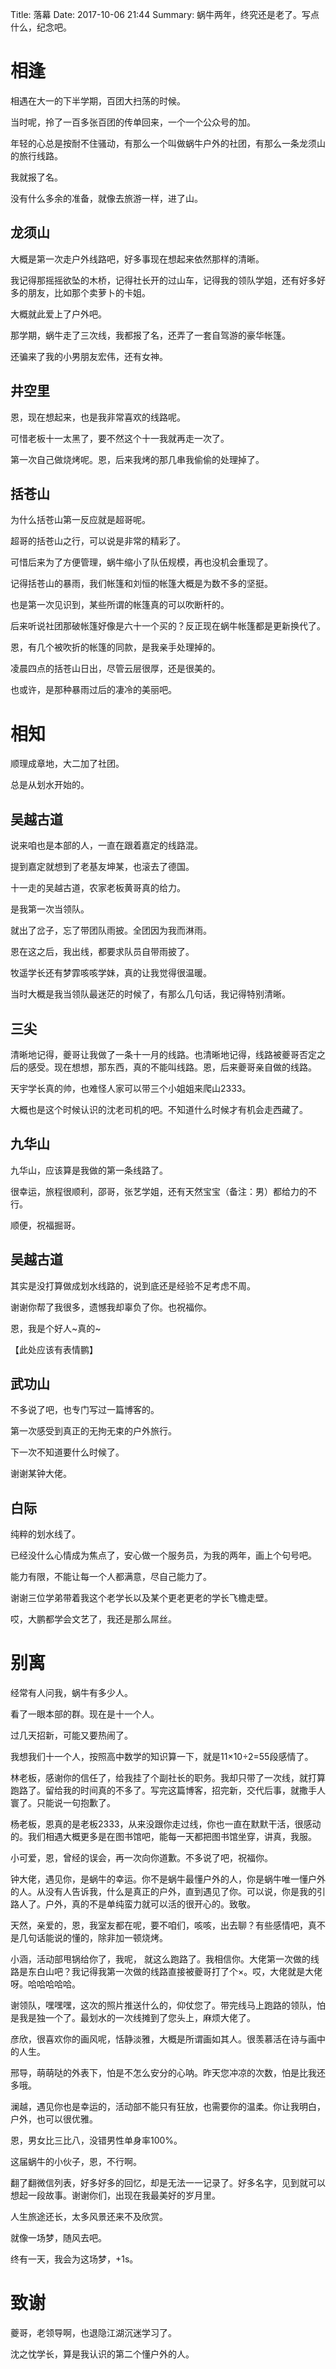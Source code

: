 Title: 落幕
Date: 2017-10-06 21:44
Summary: 蜗牛两年，终究还是老了。写点什么，纪念吧。

# 相逢

相遇在大一的下半学期，百团大扫荡的时候。

当时呢，拎了一百多张百团的传单回来，一个一个公众号的加。

年轻的心总是按耐不住骚动，有那么一个叫做蜗牛户外的社团，有那么一条龙须山的旅行线路。

我就报了名。

没有什么多余的准备，就像去旅游一样，进了山。

## 龙须山

大概是第一次走户外线路吧，好多事现在想起来依然那样的清晰。

我记得那摇摇欲坠的木桥，记得社长开的过山车，记得我的领队学姐，还有好多好多的朋友，比如那个卖萝卜的卡姐。

大概就此爱上了户外吧。

那学期，蜗牛走了三次线，我都报了名，还弄了一套自驾游的豪华帐篷。

还骗来了我的小男朋友宏伟，还有女神。

## 井空里

恩，现在想起来，也是我非常喜欢的线路呢。

可惜老板十一太黑了，要不然这个十一我就再走一次了。

第一次自己做烧烤呢。恩，后来我烤的那几串我偷偷的处理掉了。

## 括苍山

为什么括苍山第一反应就是超哥呢。

超哥的括苍山之行，可以说是非常的精彩了。

可惜后来为了方便管理，蜗牛缩小了队伍规模，再也没机会重现了。

记得括苍山的暴雨，我们帐篷和刘恒的帐篷大概是为数不多的坚挺。

也是第一次见识到，某些所谓的帐篷真的可以吹断杆的。

后来听说社团那破帐篷好像是六十一个买的？反正现在蜗牛帐篷都是更新换代了。

恩，有几个被吹折的帐篷的同款，是我亲手处理掉的。

凌晨四点的括苍山日出，尽管云层很厚，还是很美的。

也或许，是那种暴雨过后的凄冷的美丽吧。

# 相知

顺理成章地，大二加了社团。

总是从划水开始的。

## 吴越古道

说来咱也是本部的人，一直在跟着嘉定的线路混。

提到嘉定就想到了老基友坤某，也滚去了德国。

十一走的吴越古道，农家老板黄哥真的给力。

是我第一次当领队。

就出了岔子，忘了带团队雨披。全团因为我而淋雨。

恩在这之后，我出线，都要求队员自带雨披了。

牧遥学长还有梦霏咳咳学妹，真的让我觉得很温暖。

当时大概是我当领队最迷茫的时候了，有那么几句话，我记得特别清晰。

## 三尖

清晰地记得，夔哥让我做了一条十一月的线路。也清晰地记得，线路被夔哥否定之后的感受。现在想想，那东西，真的不能叫线路。恩，后来夔哥亲自做的线路。

天宇学长真的帅，也难怪人家可以带三个小姐姐来爬山2333。

大概也是这个时候认识的沈老司机的吧。不知道什么时候才有机会走西藏了。

## 九华山

九华山，应该算是我做的第一条线路了。

很幸运，旅程很顺利，邵哥，张艺学姐，还有天然宝宝（备注：男）都给力的不行。

顺便，祝福掘哥。

## 吴越古道

其实是没打算做成划水线路的，说到底还是经验不足考虑不周。

谢谢你帮了我很多，遗憾我却辜负了你。也祝福你。

恩，我是个好人~真的~

【此处应该有表情鹏】

## 武功山

不多说了吧，也专门写过一篇博客的。

第一次感受到真正的无拘无束的户外旅行。

下一次不知道要什么时候了。

谢谢某钟大佬。

## 白际

纯粹的划水线了。

已经没什么心情成为焦点了，安心做一个服务员，为我的两年，画上个句号吧。

能力有限，不能让每一个人都满意，尽自己能力了。

谢谢三位学弟带着我这个老学长以及某个更老更老的学长飞檐走壁。

哎，大鹏都学会文艺了，我还是那么屌丝。

# 别离

经常有人问我，蜗牛有多少人。

看了一眼本部的群。现在是十一个人。

过几天招新，可能又要热闹了。

我想我们十一个人，按照高中数学的知识算一下，就是11×10÷2=55段感情了。

林老板，感谢你的信任了，给我挂了个副社长的职务。我却只带了一次线，就打算跑路了。留给我的时间真的不多了。写完这篇博客，招完新，交代后事，就撒手人寰了。只能说一句抱歉了。

杨老板，恩真的是老板2333，从来没跟你走过线，你也一直在默默干活，很感动的。我们相遇大概更多是在图书馆吧，能每一天都把图书馆坐穿，讲真，我服。

小可爱，恩，曾经的误会，再一次向你道歉。不多说了吧，祝福你。

钟大佬，遇见你，是蜗牛的幸运。你不是蜗牛最懂户外的人，你是蜗牛唯一懂户外的人。从没有人告诉我，什么是真正的户外，直到遇见了你。可以说，你是我的引路人了。户外，真的不是单纯蛮力就可以活的很开心的。致敬。

天然，亲爱的，恩，我室友都在呢，要不咱们，咳咳，出去聊？有些感情吧，真不是几句话能说的懂的，除非加一顿烧烤。

小涵，活动部甩锅给你了，我呢， 就这么跑路了。我相信你。大佬第一次做的线路是东白山吧？我记得我第一次做的线路直接被夔哥打了个×。哎，大佬就是大佬呀。哈哈哈哈哈。

谢领队，嘿嘿嘿，这次的照片推送什么的，仰仗您了。带完线马上跑路的领队，怕是我是独一个了。最划水的一次线摊到了您头上，麻烦大佬了。

彦欣，很喜欢你的画风呢，恬静淡雅，大概是所谓画如其人。很羡慕活在诗与画中的人生。

邢导，萌萌哒的外表下，怕是不怎么安分的心呐。昨天您冲凉的次数，怕是比我还多哦。

澜越，遇见你也是幸运的，活动部不能只有狂放，也需要你的温柔。你让我明白，户外，也可以很优雅。

恩，男女比三比八，没错男性单身率100%。

这届蜗牛的小伙子，恩，不行啊。

翻了翻微信列表，好多好多的回忆，却是无法一一记录了。好多名字，见到就可以想起一段故事。谢谢你们，出现在我最美好的岁月里。

人生旅途还长，太多风景还来不及欣赏。

就像一场梦，随风去吧。

终有一天，我会为这场梦，+1s。

# 致谢

夔哥，老领导啊，也退隐江湖沉迷学习了。

沈之忱学长，算是我认识的第二个懂户外的人。
